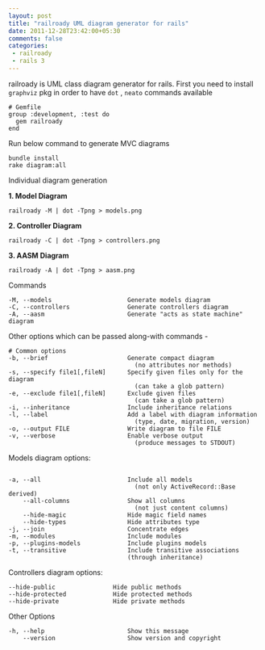 ```yaml
---
layout: post
title: "railroady UML diagram generator for rails"
date: 2011-12-28T23:42:00+05:30
comments: false
categories:
 - railroady
 - rails 3
---
```


railroady is UML class diagram generator for rails.
First you need to install `graphviz` pkg in order to have `dot` , `neato` commands available

```
# Gemfile
group :development, :test do
  gem railroady
end
```

Run below command to generate MVC diagrams
```
bundle install
rake diagram:all
```

Individual diagram generation

**1.  Model Diagram**
```
railroady -M | dot -Tpng > models.png
```

**2.  Controller Diagram**
```
railroady -C | dot -Tpng > controllers.png
```

**3.  AASM Diagram**
```
railroady -A | dot -Tpng > aasm.png
```

Commands
```
-M, --models                     Generate models diagram
-C, --controllers                Generate controllers diagram
-A, --aasm                       Generate "acts as state machine" diagram
```

Other options which can be passed along-with commands -
```
# Common options
-b, --brief                      Generate compact diagram
                                   (no attributes nor methods)
-s, --specify file1[,fileN]      Specify given files only for the diagram
                                   (can take a glob pattern)
-e, --exclude file1[,fileN]      Exclude given files
                                   (can take a glob pattern)
-i, --inheritance                Include inheritance relations
-l, --label                      Add a label with diagram information
                                   (type, date, migration, version)
-o, --output FILE                Write diagram to file FILE
-v, --verbose                    Enable verbose output
                                   (produce messages to STDOUT)
```
Models diagram options:
```

-a, --all                        Include all models
                                   (not only ActiveRecord::Base derived)
    --all-columns                Show all columns 
                                   (not just content columns)
    --hide-magic                 Hide magic field names
    --hide-types                 Hide attributes type
-j, --join                       Concentrate edges
-m, --modules                    Include modules
-p, --plugins-models             Include plugins models
-t, --transitive                 Include transitive associations
                                 (through inheritance)
```

Controllers diagram options:
```
--hide-public                Hide public methods
--hide-protected             Hide protected methods
--hide-private               Hide private methods
```
Other Options
```
-h, --help                       Show this message
    --version                    Show version and copyright
```
